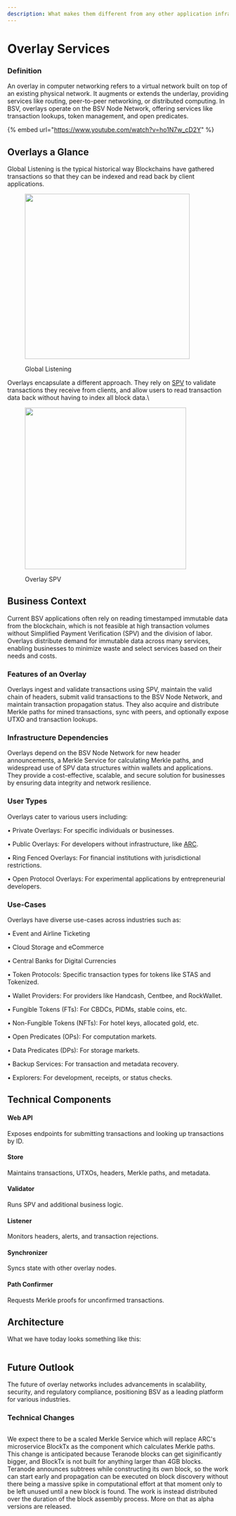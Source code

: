 ```yaml
---
description: What makes them different from any other application infrastructure component?
---
```


# Overlay Services

### Definition

An overlay in computer networking refers to a virtual network built on top of an existing physical network. It augments or extends the underlay, providing services like routing, peer-to-peer networking, or distributed computing. In BSV, overlays operate on the BSV Node Network, offering services like transaction lookups, token management, and open predicates.

{% embed url="https://www.youtube.com/watch?v=ho1N7w_cD2Y" %}

## Overlays a Glance

Global Listening is the typical historical way Blockchains have gathered transactions so that they can be indexed and read back by client applications.

<figure><img src="../../.gitbook/assets/image (3) (1) (1).png" alt="" width="375"><figcaption><p>Global Listening</p></figcaption></figure>

Overlays encapsulate a different approach. They rely on [SPV](../../bsv-skills-center/bsv-protocol-documentation/light-clients-and-spv-processes/simplified-payment-verification-spv/) to validate transactions they receive from clients, and allow users to read transaction data back without having to index all block data.\


<figure><img src="../../.gitbook/assets/image (2) (1) (1).png" alt="" width="367"><figcaption><p>Overlay SPV</p></figcaption></figure>

## Business Context

Current BSV applications often rely on reading timestamped immutable data from the blockchain, which is not feasible at high transaction volumes without Simplified Payment Verification (SPV) and the division of labor. Overlays distribute demand for immutable data across many services, enabling businesses to minimize waste and select services based on their needs and costs.

### Features of an Overlay

Overlays ingest and validate transactions using SPV, maintain the valid chain of headers, submit valid transactions to the BSV Node Network, and maintain transaction propagation status. They also acquire and distribute Merkle paths for mined transactions, sync with peers, and optionally expose UTXO and transaction lookups.

### Infrastructure Dependencies

Overlays depend on the BSV Node Network for new header announcements, a Merkle Service for calculating Merkle paths, and widespread use of SPV data structures within wallets and applications. They provide a cost-effective, scalable, and secure solution for businesses by ensuring data integrity and network resilience.

### User Types

Overlays cater to various users including:

• Private Overlays: For specific individuals or businesses.

• Public Overlays: For developers without infrastructure, like [ARC](<../../important-concepts/details/SPV Wallet/broadcasting.md>).

• Ring Fenced Overlays: For financial institutions with jurisdictional restrictions.

• Open Protocol Overlays: For experimental applications by entrepreneurial developers.

### Use-Cases

Overlays have diverse use-cases across industries such as:

• Event and Airline Ticketing

• Cloud Storage and eCommerce

• Central Banks for Digital Currencies

• Token Protocols: Specific transaction types for tokens like STAS and Tokenized.

• Wallet Providers: For providers like Handcash, Centbee, and RockWallet.

• Fungible Tokens (FTs): For CBDCs, PIDMs, stable coins, etc.

• Non-Fungible Tokens (NFTs): For hotel keys, allocated gold, etc.

• Open Predicates (OPs): For computation markets.

• Data Predicates (DPs): For storage markets.

• Backup Services: For transaction and metadata recovery.

• Explorers: For development, receipts, or status checks.

## Technical Components

#### Web API

Exposes endpoints for submitting transactions and looking up transactions by ID.

#### Store

Maintains transactions, UTXOs, headers, Merkle paths, and metadata.

#### Validator

Runs SPV and additional business logic.

#### Listener

Monitors headers, alerts, and transaction rejections.

#### Synchronizer

Syncs state with other overlay nodes.

#### Path Confirmer

Requests Merkle proofs for unconfirmed transactions.

## Architecture

What we have today looks something like this:

<figure><picture><source srcset="../../.gitbook/assets/filtered_image_updated.png" media="(prefers-color-scheme: dark)"><img src="../../.gitbook/assets/test.png" alt=""></picture><figcaption></figcaption></figure>

## Future Outlook

The future of overlay networks includes advancements in scalability, security, and regulatory compliance, positioning BSV as a leading platform for various industries.

### Technical Changes

<figure><img src="../../.gitbook/assets/image (2) (1) (1) (1).png" alt=""><figcaption></figcaption></figure>

We expect there to be a scaled Merkle Service which will replace ARC's microservice BlockTx as the component which calculates Merkle paths. This change is anticipated because Teranode blocks can get siginificantly bigger, and BlockTx is not built for anything larger than 4GB blocks. Teranode announces subtrees while constructing its own block, so the work can start early and propagation can be executed on block discovery without there being a massive spike in computational effort at that moment only to be left unused until a new block is found. The work is instead distributed over the duration of the block assembly process. More on that as alpha versions are released.
